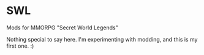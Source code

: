 # SWL
Mods for MMORPG "Secret World Legends"

Nothing special to say here. I'm experimenting with modding, and this is my first one. :)
